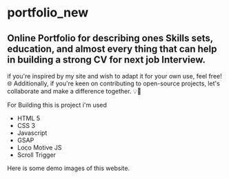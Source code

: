 # portfolio_new
## Online Portfolio for describing ones Skills sets, education, and almost every thing that can help in building a strong CV for next job Interview.

if you're inspired by my site and wish to adapt it for your own use, feel free! 🌐 Additionally, if you're keen on contributing to open-source projects, let's collaborate and make a difference together. 💡🤝

For Building this is project i'm used   
- HTML 5
- CSS 3
- Javascript
- GSAP
- Loco Motive JS
- Scroll Trigger

 Here is some demo images of this website.
 
 
